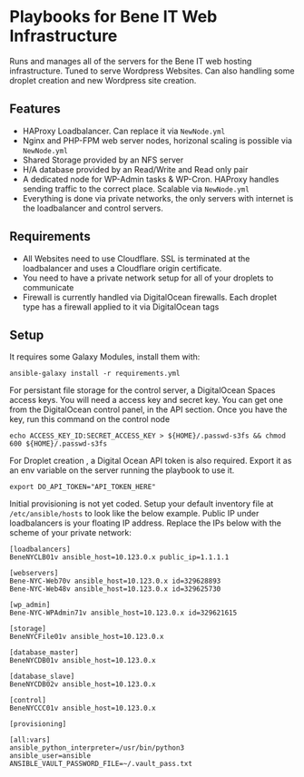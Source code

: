 # Playbooks for Bene IT Web Infrastructure 
Runs and manages all of the servers for the Bene IT web hosting infrastructure. Tuned to serve Wordpress Websites. Can also handling some droplet creation and new Wordpress site creation.

## Features
 - HAProxy Loadbalancer. Can replace it via `NewNode.yml`
 - Nginx and PHP-FPM web server nodes, horizonal scaling is possible via `NewNode.yml`
 - Shared Storage provided by an NFS server
 - H/A database provided by an Read/Write and Read only pair
 - A dedicated node for WP-Admin tasks & WP-Cron. HAProxy handles sending traffic to the correct place. Scalable via `NewNode.yml`
 - Everything is done via private networks, the only servers with internet is the loadbalancer and control servers. 

## Requirements
 - All Websites need to use Cloudflare. SSL is terminated at the loadbalancer and uses a Cloudflare origin certificate. 
 - You need to have a private network setup for all of your droplets to communicate
 - Firewall is currently handled via DigitalOcean firewalls. Each droplet type has a firewall applied to it via DigitalOcean tags

## Setup
It requires some Galaxy Modules, install them with:

    ansible-galaxy install -r requirements.yml

For persistant file storage for the control server, a DigitalOcean Spaces access keys. You will need a access key and secret key. You can get one from the DigitalOcean control panel, in the API section. Once you have the key, run this command on the control node

    echo ACCESS_KEY_ID:SECRET_ACCESS_KEY > ${HOME}/.passwd-s3fs && chmod 600 ${HOME}/.passwd-s3fs

For Droplet creation , a Digital Ocean API token is also required. Export it as an env variable on the server running the playbook to use it. 

    export DO_API_TOKEN="API_TOKEN_HERE" 

Initial provisioning is not yet coded. Setup your default inventory file at `/etc/ansible/hosts` to look like the below example. Public IP under loadbalancers is your floating IP address. Replace the IPs below with the scheme of your private network:
```
[loadbalancers]
BeneNYCLB01v ansible_host=10.123.0.x public_ip=1.1.1.1

[webservers]
Bene-NYC-Web70v ansible_host=10.123.0.x id=329628893
Bene-NYC-Web48v ansible_host=10.123.0.x id=329625730

[wp_admin]
Bene-NYC-WPAdmin71v ansible_host=10.123.0.x id=329621615

[storage]
BeneNYCFile01v ansible_host=10.123.0.x

[database_master]
BeneNYCDB01v ansible_host=10.123.0.x

[database_slave]
BeneNYCDB02v ansible_host=10.123.0.x

[control]
BeneNYCCC01v ansible_host=10.123.0.x

[provisioning]

[all:vars]
ansible_python_interpreter=/usr/bin/python3
ansible_user=ansible
ANSIBLE_VAULT_PASSWORD_FILE=~/.vault_pass.txt
```